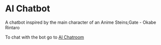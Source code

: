 # AI Chatbot
A chatbot inspired by the main character of an Anime Steins;Gate - Okabe Rintaro

To chat with the bot go to [AI Chatroom](https://ai-chatroom.vercel.app/)
